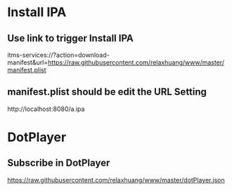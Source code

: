 # Install IPA
## Use link to trigger Install IPA
itms-services://?action=download-manifest&url=https://raw.githubusercontent.com/relaxhuang/www/master/manifest.plist

## manifest.plist should be edit the URL Setting
http://localhost:8080/a.ipa

# DotPlayer
## Subscribe in DotPlayer
https://raw.githubusercontent.com/relaxhuang/www/master/dotPlayer.json
